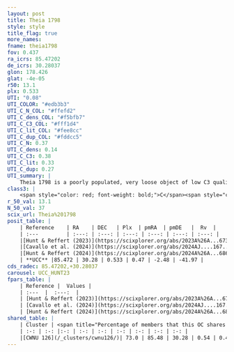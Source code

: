 ```yaml
---
layout: post
title: Theia 1798
style: style
title_flag: true
more_names: 
fname: theia1798
fov: 0.437
ra_icrs: 85.47202
de_icrs: 30.28037
glon: 178.426
glat: -4e-05
r50: 13.1
plx: 0.533
UTI: "0.08"
UTI_COLOR: "#edb3b3"
UTI_C_N_COL: "#ffefd2"
UTI_C_dens_COL: "#f5bfb7"
UTI_C_C3_COL: "#fff1d4"
UTI_C_lit_COL: "#fee8cc"
UTI_C_dup_COL: "#fddcc5"
UTI_C_N: 0.37
UTI_C_dens: 0.14
UTI_C_C3: 0.38
UTI_C_lit: 0.33
UTI_C_dup: 0.27
UTI_summary: |
    Theia 1798 is a poorly populated, very loose object of low C3 quality. It was recently reported in the literature.<br><br><span style="color: #99180f; font-weight: bold;">Warning: </span>This is possibly a duplicated object, which shares a significant percentage of members with at least one previously reported entry.
class3: |
    <span style="color: red; font-weight: bold;">C</span><span style="color: #FFC300; font-weight: bold;">B</span>
r_50_val: 13.1
N_50_val: 37
scix_url: Theia%201798
posit_table: |
    | Reference    | RA    | DEC   | Plx  | pmRA  | pmDE   |  Rv  |
    | :---         | :---: | :---: | :---: | :---: | :---: | :---: |
    |[Hunt & Reffert (2023)](https://scixplorer.org/abs/2023A%26A...673A.114H) | 85.498 | 30.226 | 0.535 | 0.438 | -2.449 | -- |
    |[Cavallo et al. (2024)](https://scixplorer.org/abs/2024AJ....167...12C) | 85.265 | 30.494 | 0.533 | -- | -- | -- |
    |[Hunt & Reffert (2024)](https://scixplorer.org/abs/2024A%26A...686A..42H) | 85.498 | 30.226 | 0.535 | 0.438 | -2.449 | -- |
    | **UCC** |85.472 | 30.28 | 0.533 | 0.47 | -2.48 | -41.97 | 
cds_radec: 85.47202,+30.28037
carousel: UCC_HUNT23
fpars_table: |
    | Reference |  Values |
    | :---  |  :---:  |
    | [Hunt & Reffert (2023)](https://scixplorer.org/abs/2023A%26A...673A.114H) | `AV50=2.082, diffAV50=2.644, MOD50=11.167, logAge50=7.731` |
    | [Cavallo et al. (2024)](https://scixplorer.org/abs/2024AJ....167...12C) | `AV50=2.2, dMod50=11.32, logAge50=7.95, [Fe/H]50=0.13` |
    | [Hunt & Reffert (2024)](https://scixplorer.org/abs/2024A%26A...686A..42H) | `MassJ=161.084` |
shared_table: |
    | Cluster | <span title="Percentage of members that this OC shares with the ones listed">%</span>   | RA   | DEC   | Plx   | pmRA  | pmDE  | Rv | UTI |
    | :-: | :-: |:-: | :-: | :-: | :-: | :-: | :-: | :-: |
    |[CWNU 126](/_clusters/cwnu126/)| 73.0 | 85.48 | 30.28 | 0.54 | 0.47 | -2.48 | -- |0.22 |
---
```

